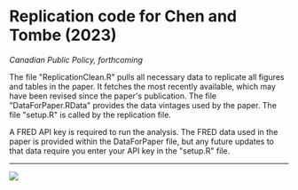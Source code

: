 # Replication code for Chen and Tombe (2023)

*Canadian Public Policy, forthcoming*

The file "ReplicationClean.R" pulls all necessary data to replicate all figures and tables in the paper. It fetches the most recently available, which may have been revised since the paper's publication. The file "DataForPaper.RData" provides the data vintages used by the paper. The file "setup.R" is called by the replication file.

A FRED API key is required to run the analysis. The FRED data used in the paper is provided within the DataForPaper file, but any future updates to that data require you enter your API key in the "setup.R" file.

---

![](Plots/Figure1.png)
